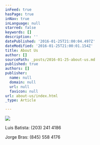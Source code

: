 ```yaml
---
inFeed: true
hasPage: true
inNav: true
inLanguage: null
starred: false
keywords: []
description: ''
datePublished: '2016-01-25T21:00:04.497Z'
dateModified: '2016-01-25T21:00:01.154Z'
title: About Us
author: []
sourcePath: _posts/2016-01-25-about-us.md
published: true
authors: []
publisher:
  name: null
  domain: null
  url: null
  favicon: null
url: about-us/index.html
_type: Article

---
```

![](https://s3-us-west-2.amazonaws.com/the-grid-img/p/72bba6ccc21d72ab24cafcb7b4423297973dc3e7.png)

Luis Batista: (203) 241 4186

Jorge Bras: (845) 558 4176